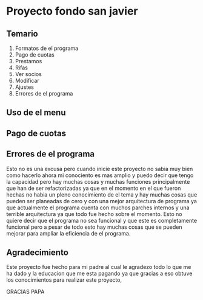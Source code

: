 # Proyecto fondo san javier

## Temario

1. Formatos de el programa
2. Pago de cuotas
3. Prestamos
4. Rifas
5. Ver socios
6. Modificar
7. Ajustes
8. Errores de el programa

## Uso de el menu



## Pago de cuotas



## Errores de el programa

Esto no es una excusa pero cuando inicie este proyecto no sabia muy bien como 
hacerlo ahora mi conociento es mas amplio y puedo decir que tengo la capacidad
pero hay muchas cosas y muchas funciones principalmente que han de ser refactorizadas
ya que en el momento en el que fueron hechas no habia un pleno conocimiento de
el tema y hay muchas cosas que pueden ser planeadas de cero y con una mejor
arquitectura de programa ya que actualmente el programa cuenta con muchos parches
internos y una terrible arquitectura ya que todo fue hecho sobre el momento. Esto
no quiere decir que el programa no sea funcional y que este es completamente funcional
pero a pesar de todo esto hay muchas cosas que se pueden mejorar para ampliar la
eficiencia de el programa.

## Agradecimiento 
Este proyecto fue hecho para mi padre al cual le agradezo todo lo que me ha dado
y la educacion que me esta pagando ya que gracias a eso obtuve los conocimientos
para realizar este proyecto,

GRACIAS PAPA

